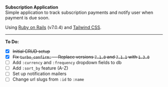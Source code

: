 **Subscription Application**  
Simple application to track subscription payments and notify user when payment is due soon.

Using [Ruby on Rails](https://rubyonrails.org/) (v7.0.4) and [Tailwind CSS](https://tailwindcss.com/).

---

**To Do:**

- [x] ~~Initial CRUD setup~~
- [x] ~~Fix `turbo_confirm:` &mdash; Replace versions `7.1.0` and `7.1.1` with `1.3.0`~~
- [ ] Add `:currency` and `:frequency` dropdown fields to db
- [ ] Add `:sort_by` feature (A-Z)
- [ ] Set up notification mailers
- [ ] Change url slugs from `:id` to `:name`
